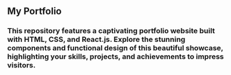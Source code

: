 ## My Portfolio
### This repository features a captivating portfolio website built with HTML, CSS, and React.js. Explore the stunning components and functional design of this beautiful showcase, highlighting your skills, projects, and achievements to impress visitors.